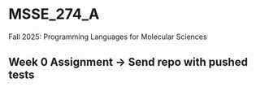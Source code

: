 # MSSE_274_A
Fall 2025: Programming Languages for Molecular Sciences

## Week 0 Assignment -> Send repo with pushed tests
